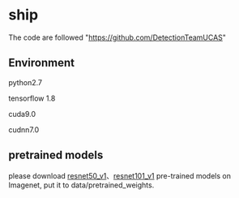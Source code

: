 # ship
The code are followed "https://github.com/DetectionTeamUCAS"
## Environment
python2.7

tensorflow 1.8

cuda9.0

cudnn7.0
## pretrained models
please download [resnet50_v1](http://download.tensorflow.org/models/resnet_v1_50_2016_08_28.tar.gz)、[resnet101_v1](http://download.tensorflow.org/models/resnet_v1_101_2016_08_28.tar.gz) pre-trained models on Imagenet, put it to data/pretrained_weights.     
